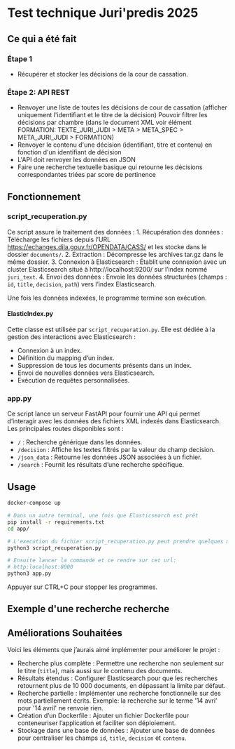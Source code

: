 # Test technique Juri'predis 2025
## Ce qui a été fait

### Étape 1
- Récupérer et stocker les décisions de la cour de cassation.

### Étape 2: API REST
- Renvoyer une liste de toutes les décisions de cour de cassation (afficher uniquement l'identifiant et le titre de la décision)
Pouvoir filtrer les décisions par chambre (dans le document XML voir élément FORMATION: TEXTE_JURI_JUDI > META > META_SPEC > META_JURI_JUDI > FORMATION)
- Renvoyer le contenu d'une décision (identifiant, titre et contenu) en fonction d'un identifiant de décision
- L'API doit renvoyer les données en JSON
- Faire une recherche textuelle basique qui retourne les décisions correspondantes triées par score de pertinence


## Fonctionnement
### script_recuperation.py

Ce script assure le traitement des données :
	1.	Récupération des données : Télécharge les fichiers depuis l’URL https://echanges.dila.gouv.fr/OPENDATA/CASS/ et les stocke dans le dossier `documents/`.
	2.	Extraction : Décompresse les archives tar.gz dans le même dossier.
	3.	Connexion à Elasticsearch : Établit une connexion avec un cluster Elasticsearch situé à http://localhost:9200/ sur l’index nommé `juri_text`.
	4.	Envoi des données : Envoie les données structurées (champs : `id`, `title`, `decision`, `path`) vers l’index Elasticsearch.

Une fois les données indexées, le programme termine son exécution.

#### ElasticIndex.py

Cette classe est utilisée par `script_recuperation.py`. 
Elle est dédiée à la gestion des interactions avec Elasticsearch :
- Connexion à un index.
- Définition du mapping d’un index.
- Suppression de tous les documents présents dans un index.
- Envoi de nouvelles données vers Elasticsearch.
- Exécution de requêtes personnalisées.

### app.py

Ce script lance un serveur FastAPI pour fournir une API qui permet d’interagir avec les données des fichiers XML indexés dans Elasticsearch. Les principales routes disponibles sont :
- `/` : Recherche générique dans les données.
- `/decision` : Affiche les textes filtrés par la valeur du champ decision.
- `/json_data` : Retourne les données JSON associées à un fichier.
- `/search` : Fournit les résultats d’une recherche spécifique.


## Usage

```bash
docker-compose up

# Dans un autre terminal, une fois que Elasticsearch est prêt
pip install -r requirements.txt
cd app/

# L'execution du fichier script_recuperation.py peut prendre quelques minutes (5-10 min)
python3 script_recuperation.py

# Ensuite lancer la commande et ce rendre sur cet url:
# http:localhost:8000
python3 app.py
```

Appuyer sur CTRL+C pour stopper les programmes.


## Exemple d'une recherche recherche

[](http://127.0.0.1:8000/search?query=1+avril)


## Améliorations Souhaitées

Voici les éléments que j’aurais aimé implémenter pour améliorer le projet :
- Recherche plus complète : Permettre une recherche non seulement sur le titre (`title`), mais aussi sur le contenu des documents.
- Résultats étendus : Configurer Elasticsearch pour que les recherches retournent plus de 10 000 documents, en dépassant la limite par défaut.
- Recherche partielle : Implémenter une recherche fonctionnelle sur des mots partiellement écrits. Exemple: la recherche sur le terme '14 avri' pour '14 avril' ne renvoie rien.
- Création d’un Dockerfile : Ajouter un fichier Dockerfile pour conteneuriser l’application et faciliter son déploiement.
- Stockage dans une base de données : Ajouter une base de données pour centraliser les champs `id`, `title`, `decision` et `contenu`.


